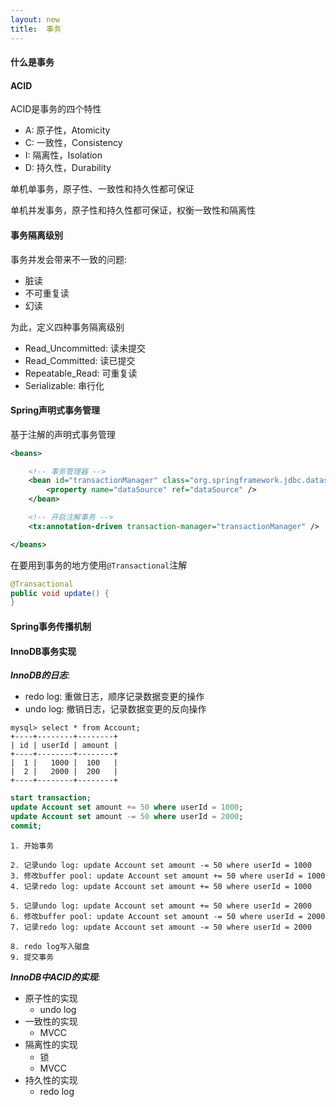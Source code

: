 ```yaml
---
layout: new
title:  事务
---
```


#### 什么是事务

#### ACID

ACID是事务的四个特性

* A: 原子性，Atomicity
* C: 一致性，Consistency
* I: 隔离性，Isolation
* D: 持久性，Durability

单机单事务，原子性、一致性和持久性都可保证

单机并发事务，原子性和持久性都可保证，权衡一致性和隔离性

#### 事务隔离级别

事务并发会带来不一致的问题:

* 脏读
* 不可重复读
* 幻读

为此，定义四种事务隔离级别

* Read_Uncommitted: 读未提交
* Read_Committed: 读已提交
* Repeatable_Read: 可重复读
* Serializable: 串行化

#### Spring声明式事务管理

基于注解的声明式事务管理

```xml
<beans>

    <!-- 事务管理器 -->
    <bean id="transactionManager" class="org.springframework.jdbc.datasource.DataSourceTransactionManager">
        <property name="dataSource" ref="dataSource" />
    </bean>

    <!-- 开启注解事务 -->
    <tx:annotation-driven transaction-manager="transactionManager" />

</beans>
```

在要用到事务的地方使用`@Transactional`注解

```java
@Transactional
public void update() {
}
```

#### Spring事务传播机制

#### InnoDB事务实现

***InnoDB的日志***:

* redo log: 重做日志，顺序记录数据变更的操作
* undo log: 撤销日志，记录数据变更的反向操作

```console
mysql> select * from Account;
+----+--------+--------+
| id | userId | amount |
+----+--------+--------+
|  1 |   1000 |  100   |
|  2 |   2000 |  200   |
+----+--------+--------+
```

```sql
start transaction;
update Account set amount += 50 where userId = 1000;
update Account set amount -= 50 where userId = 2000;
commit;
```

```console
1. 开始事务

2. 记录undo log: update Account set amount -= 50 where userId = 1000
3. 修改buffer pool: update Account set amount += 50 where userId = 1000
4. 记录redo log: update Account set amount += 50 where userId = 1000

5. 记录undo log: update Account set amount += 50 where userId = 2000
6. 修改buffer pool: update Account set amount -= 50 where userId = 2000
7. 记录redo log: update Account set amount -= 50 where userId = 2000

8. redo log写入磁盘
9. 提交事务
```

***InnoDB中ACID的实现***:

* 原子性的实现
    * undo log
* 一致性的实现
    * MVCC
* 隔离性的实现
    * 锁
    * MVCC
* 持久性的实现
    * redo log
